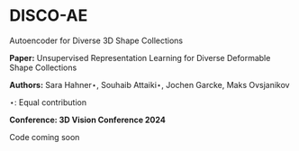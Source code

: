 # DISCO-AE
Autoencoder for Diverse 3D Shape Collections

**Paper:** Unsupervised Representation Learning for Diverse Deformable Shape
Collections

**Authors:** Sara Hahner⋆, Souhaib Attaiki⋆, Jochen Garcke, Maks Ovsjanikov 

⋆: Equal contribution

**Conference: 3D Vision Conference 2024**

Code coming soon
